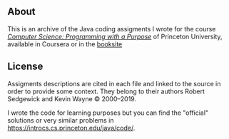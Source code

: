 ## About

This is an archive of the Java coding assigments I wrote for the course [_Computer Science: Programming with a Purpose_](https://www.coursera.org/learn/cs-programming-java) of Princeton University, available in Coursera or in the [booksite](https://introcs.cs.princeton.edu/java/home/)


## License

Assigments descriptions are cited in each file and linked to the source in order to provide some context. They belong to their authors Robert Sedgewick and Kevin Wayne © 2000–2019.

I wrote the code for learning purposes but you can find the "official" solutions or very similar problems in https://introcs.cs.princeton.edu/java/code/.
